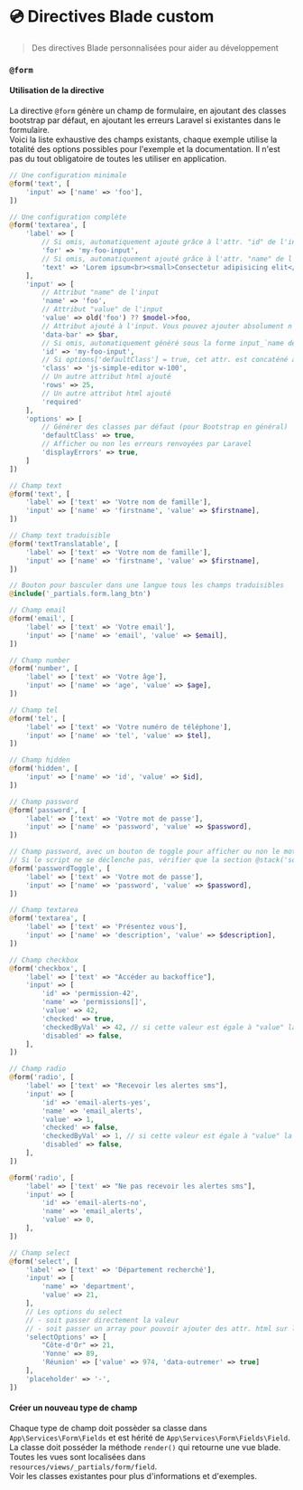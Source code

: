 # 💿 Directives Blade custom

> Des directives Blade personnalisées pour aider au développement

### `@form`

#### Utilisation de la directive

La directive `@form` génère un champ de formulaire, en ajoutant des classes bootstrap par défaut, en ajoutant les erreurs Laravel si existantes dans le formulaire.  
Voici la liste exhaustive des champs existants, chaque exemple utilise la totalité des options possibles pour l'exemple et la documentation. Il n'est pas du tout obligatoire de toutes les utiliser en application.

```php
// Une configuration minimale
@form('text', [
    'input' => ['name' => 'foo'],
])

// Une configuration complète
@form('textarea', [
    'label' => [
        // Si omis, automatiquement ajouté grâce à l'attr. "id" de l'input
        'for' => 'my-foo-input',
        // Si omis, automatiquement ajouté grâce à l'attr. "name" de l'input
        'text' => 'Lorem ipsum<br><small>Consectetur adipisicing elit</small>'
    ],
    'input' => [
        // Attribut "name" de l'input
        'name' => 'foo',
        // Attribut "value" de l'input
        'value' => old('foo') ?? $model->foo,
        // Attribut ajouté à l'input. Vous pouvez ajouter absolument n'importe quel attribut html.
        'data-bar' => $bar,
        // Si omis, automatiquement généré sous la forme input_`name de l'input`
        'id' => 'my-foo-input',
        // Si options['defaultClass'] = true, cet attr. est concaténé avec les classes de base de l'input
        'class' => 'js-simple-editor w-100',
        // Un autre attribut html ajouté
        'rows' => 25,
        // Un autre attribut html ajouté
        'required'
    ],
    'options' => [
        // Générer des classes par défaut (pour Bootstrap en général)
        'defaultClass' => true,
        // Afficher ou non les erreurs renvoyées par Laravel
        'displayErrors' => true,
    ]
])
```

```php
// Champ text
@form('text', [
    'label' => ['text' => 'Votre nom de famille'],
    'input' => ['name' => 'firstname', 'value' => $firstname],
])
```

```php
// Champ text traduisible
@form('textTranslatable', [
	'label' => ['text' => 'Votre nom de famille'],
	'input' => ['name' => 'firstname', 'value' => $firstname],
])

// Bouton pour basculer dans une langue tous les champs traduisibles
@include('_partials.form.lang_btn')
```

```php
// Champ email
@form('email', [
    'label' => ['text' => 'Votre email'],
    'input' => ['name' => 'email', 'value' => $email],
])
```

```php
// Champ number
@form('number', [
    'label' => ['text' => 'Votre âge'],
    'input' => ['name' => 'age', 'value' => $age],
])
```

```php
// Champ tel
@form('tel', [
    'label' => ['text' => 'Votre numéro de téléphone'],
    'input' => ['name' => 'tel', 'value' => $tel],
])
```

```php
// Champ hidden
@form('hidden', [
    'input' => ['name' => 'id', 'value' => $id],
])
```

```php
// Champ password
@form('password', [
    'label' => ['text' => 'Votre mot de passe'],
    'input' => ['name' => 'password', 'value' => $password],
])
```

```php
// Champ password, avec un bouton de toggle pour afficher ou non le mot de passe
// Si le script ne se déclenche pas, vérifier que la section @stack('scripts') est bien définie quelque part dans le layout
@form('passwordToggle', [
    'label' => ['text' => 'Votre mot de passe'],
    'input' => ['name' => 'password', 'value' => $password],
])
```

```php
// Champ textarea
@form('textarea', [
    'label' => ['text' => 'Présentez vous'],
    'input' => ['name' => 'description', 'value' => $description],
])
```

```php
// Champ checkbox
@form('checkbox', [
    'label' => ['text' => "Accéder au backoffice"],
    'input' => [
        'id' => 'permission-42',
        'name' => 'permissions[]',
        'value' => 42,
        'checked' => true,
        'checkedByVal' => 42, // si cette valeur est égale à "value" la case est cochée
        'disabled' => false,
    ],
])
```

```php
// Champ radio
@form('radio', [
    'label' => ['text' => "Recevoir les alertes sms"],
    'input' => [
        'id' => 'email-alerts-yes',
        'name' => 'email_alerts',
        'value' => 1,
        'checked' => false,
        'checkedByVal' => 1, // si cette valeur est égale à "value" la case est cochée
        'disabled' => false,
    ],
])

@form('radio', [
    'label' => ['text' => "Ne pas recevoir les alertes sms"],
    'input' => [
        'id' => 'email-alerts-no',
        'name' => 'email_alerts',
        'value' => 0,
    ],
])
```

```php
// Champ select
@form('select', [
    'label' => ['text' => 'Département recherché'],
    'input' => [
        'name' => 'department',
        'value' => 21,
    ],
    // Les options du select
    // - soit passer directement la valeur
    // - soit passer un array pour pouvoir ajouter des attr. html sur la balise <option>
    'selectOptions' => [
        "Côte-d'Or" => 21,
        'Yonne' => 89,
        'Réunion' => ['value' => 974, 'data-outremer' => true]
    ],
    'placeholder' => '-',
])
```

#### Créer un nouveau type de champ

Chaque type de champ doit possèder sa classe dans `App\Services\Form\Fields` et est hérité de `App\Services\Form\Fields\Field`.  
La classe doit posséder la méthode `render()` qui retourne une vue blade. Toutes les vues sont localisées dans `resources/views/_partials/form/field`.  
Voir les classes existantes pour plus d'informations et d'exemples.
